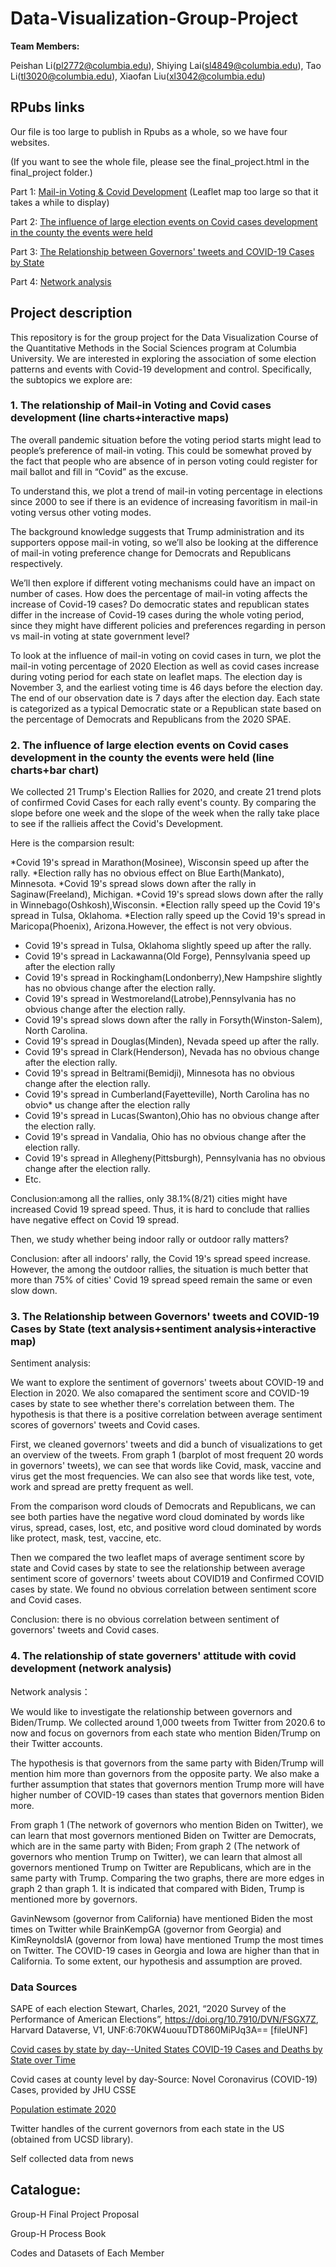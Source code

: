 # Data-Visualization-Group-Project

**Team Members:** 

Peishan Li(pl2772@columbia.edu), Shiying Lai(sl4849@columbia.edu), Tao Li(tl3020@columbia.edu), Xiaofan Liu(xl3042@columbia.edu)

## RPubs links

Our file is too large to publish in Rpubs as a whole, so we have four websites.

(If you want to see the whole file, please see the final_project.html in the final_project folder.)

Part 1: [Mail-in Voting & Covid Development](http://rpubs.com/LPS/peishanligrouphdv) (Leaflet map too large so that it takes a while to display)

Part 2: [The influence of large election events on Covid cases development in the county the events were held](https://rpubs.com/shiyinglai/758739)

Part 3: [The Relationship between Governors' tweets and COVID-19 Cases by State](https://rpubs.com/shiyinglai/section3)

Part 4: [Network analysis](https://rpubs.com/Lilian-Liu/Part4)

## Project description

This repository is for the group project for the Data Visualization Course of the Quantitative Methods in the Social Sciences program at Columbia University. We are interested in exploring the association of some election patterns and events with Covid-19 development and control. Specifically, the subtopics we explore are:

### 1. The relationship of Mail-in Voting and Covid cases development (line charts+interactive maps)

The overall pandemic situation before the voting period starts might lead to people’s preference of mail-in voting. This could be somewhat proved by the fact that people who are absence of in person voting could register for mail ballot and fill in “Covid” as the excuse.

To understand this, we plot a trend of mail-in voting percentage in elections since 2000 to see if there is an evidence of increasing favoritism in mail-in voting versus other voting modes.

The background knowledge suggests that Trump administration and its supporters oppose mail-in voting, so we’ll also be looking at the difference of mail-in voting preference change for Democrats and Republicans respectively.

We’ll then explore if different voting mechanisms could have an impact on number of cases. How does the percentage of mail-in voting affects the increase of Covid-19 cases? Do democratic states and republican states differ in the increase of Covid-19 cases during the whole voting period, since they might have different policies and preferences regarding in person vs mail-in voting at state government level?

To look at the influence of mail-in voting on covid cases in turn, we plot the mail-in voting percentage of 2020 Election as well as covid cases increase during voting period for each state on leaflet maps. The election day is November 3, and the earliest voting time is 46 days before the election day. The end of our observation date is 7 days after the election day. Each state is categorized as a typical Democratic state or a Republican state based on the percentage of Democrats and Republicans from the 2020 SPAE.
 
### 2. The influence of large election events on Covid cases development in the county the events were held (line charts+bar chart)

We collected 21 Trump's Election Rallies for 2020, and create 21 trend plots of confirmed Covid Cases for each rally event's county. By comparing the slope before one week and the slope of the week when the rally take place to see if the rallieis affect the Covid's Development. 

Here is the comparsion result:

*Covid 19's spread in Marathon(Mosinee), Wisconsin speed up after the rally.
*Election rally has no obvious effect on Blue Earth(Mankato), Minnesota.
*Covid 19's spread slows down after the rally in Saginaw(Freeland), Michigan.
*Covid 19's spread slows down after the rally in Winnebago(Oshkosh),Wisconsin.
*Election rally speed up the Covid 19's spread in Tulsa, Oklahoma. 
*Election rally speed up the Covid 19's spread in Maricopa(Phoenix), Arizona.However, the effect is not very obvious.
* Covid 19's spread in Tulsa, Oklahoma slightly speed up after the rally. 
* Covid 19's spread in Lackawanna(Old Forge), Pennsylvania speed up after the election rally
* Covid 19's spread in Rockingham(Londonberry),New Hampshire slightly has no obvious change after the election rally.
* Covid 19's spread in Westmoreland(Latrobe),Pennsylvania  has no obvious change after the election rally.
* Covid 19's spread slows down after the rally in Forsyth(Winston-Salem), North Carolina.
* Covid 19's spread in Douglas(Minden), Nevada speed up after the rally. 
* Covid 19's spread in Clark(Henderson), Nevada has no obvious change after the election rally.
* Covid 19's spread in Beltrami(Bemidji), Minnesota has no obvious change after the election rally.
* Covid 19's spread in Cumberland(Fayetteville), North Carolina has no obvio* us change after the election rally
* Covid 19's spread in Lucas(Swanton),Ohio has no obvious change after the election rally.
* Covid 19's spread in Vandalia, Ohio has no obvious change after the election rally.
* Covid 19's spread in Allegheny(Pittsburgh), Pennsylvania has no obvious change after the election rally.
* Etc.

Conclusion:among all the rallies, only 38.1%(8/21) cities might have increased Covid 19 spread speed. Thus, it is hard to conclude that rallies have negative effect on Covid 19 spread.

Then, we study whether being indoor rally or outdoor rally matters?

Conclusion: after all indoors' rally, the Covid 19's spread speed increase. However, the among the outdoor rallies, the situation is much better that more than 75% of cities' Covid 19 spread speed remain the same or even slow down. 

### 3. The Relationship between Governors' tweets and COVID-19 Cases by State (text analysis+sentiment analysis+interactive map)

Sentiment analysis:

We want to explore the sentiment of governors' tweets about COVID-19 and Election in 2020. We also comapared the sentiment score and COVID-19 cases by state to see whether there's correlation between them. The hypothesis is that there is a positive correlation between average sentiment scores of governors' tweets and Covid cases.

First, we cleaned governors' tweets and did a bunch of visualizations to get an overview of the tweets. From graph 1 (barplot of most frequent 20 words in governors' tweets), we can see that words like Covid, mask, vaccine and virus get the most frequencies. We can also see that words like test, vote, work and spread are pretty frequent as well. 

From the comparison word clouds of Democrats and Republicans, we can see both parties have the negative word cloud dominated by words like virus, spread, cases, lost, etc, and positive word cloud dominated by words like protect, mask, test, vaccine, etc.

Then we compared the two leaflet maps of average sentiment score by state and Covid cases by state to see the relationship between average sentiment score of governors' tweets about COVID19 and Confirmed COVID cases by state. We found no obvious correlation between sentiment score and Covid cases.

Conclusion: there is no obvious correlation between sentiment of governors' tweets and Covid cases.

### 4. The relationship of state governers' attitude with covid development (network analysis)

Network analysis：

We would like to investigate the relationship between governors and Biden/Trump. We collected around 1,000 tweets from Twitter from 2020.6 to now and focus on governors from each state who mention Biden/Trump on their Twitter accounts. 

The hypothesis is that governors from the same party with Biden/Trump will mention him more than governors from the opposite party. We also make a further assumption that states that governors mention Trump more will have higher number of COVID-19 cases than states that governors mention Biden more.

From graph 1 (The network of governors who mention Biden on Twitter), we can learn that most governors mentioned Biden on Twitter are Democrats, which are in the same party with Biden; From graph 2 (The network of governors who mention Trump on Twitter), we can learn that almost all governors mentioned Trump on Twitter are Republicans, which are in the same party with Trump. Comparing the two graphs, there are more edges in graph 2 than graph 1. It is indicated that compared with Biden, Trump is mentioned more by governors.

GavinNewsom (governor from California) have mentioned Biden the most times on Twitter while BrainKempGA (governor from Georgia) and KimReynoldsIA (governor from Iowa) have mentioned Trump the most times on Twitter. The COVID-19 cases in Georgia and Iowa are higher than that in California. To some extent, our hypothesis and assumption are proved.

### Data Sources

SAPE of each election Stewart, Charles, 2021, “2020 Survey of the Performance of American Elections”, https://doi.org/10.7910/DVN/FSGX7Z, Harvard Dataverse, V1, UNF:6:70KW4uouuTDT860MiPJq3A== [fileUNF]

[Covid cases by state by day--United States COVID-19 Cases and Deaths by State over Time](https://data.cdc.gov/Case-Surveillance/United-States-COVID-19-Cases-and-Deaths-by-State-o/9mfq-cb36)

Covid cases at county level by day-Source: Novel Coronavirus (COVID-19) Cases, provided by JHU CSSE

[Population estimate 2020](https://www.census.gov/programs-surveys/popest/technical-documentation/research/evaluation-estimates.html)

Twitter handles of the current governors from each state in the US (obtained from UCSD library).

Self collected data from news

## Catalogue:

Group-H Final Project Proposal

Group-H Process Book

Codes and Datasets of Each Member
